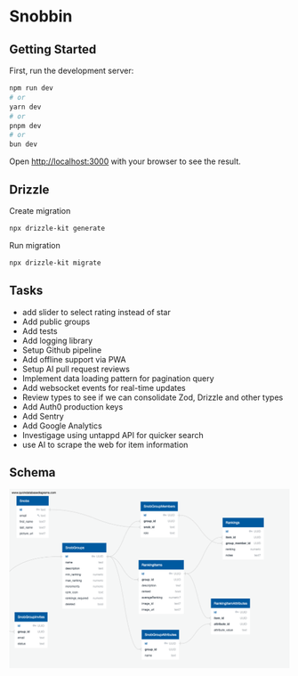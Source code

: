 # Snobbin

## Getting Started

First, run the development server:

```bash
npm run dev
# or
yarn dev
# or
pnpm dev
# or
bun dev
```

Open [http://localhost:3000](http://localhost:3000) with your browser to see the result.

## Drizzle

Create migration

```bash
npx drizzle-kit generate
```

Run migration

```bash
npx drizzle-kit migrate
```

## Tasks

- add slider to select rating instead of star
- Add public groups
- Add tests
- Add logging library
- Setup Github pipeline
- Add offline support via PWA
- Setup AI pull request reviews
- Implement data loading pattern for pagination query
- Add websocket events for real-time updates
- Review types to see if we can consolidate Zod, Drizzle and other types
- Add Auth0 production keys
- Add Sentry
- Add Google Analytics
- Investigage using untappd API for quicker search
- use AI to scrape the web for item information

## Schema

![DB Schema](/docs/QuickDBD-export.png)
